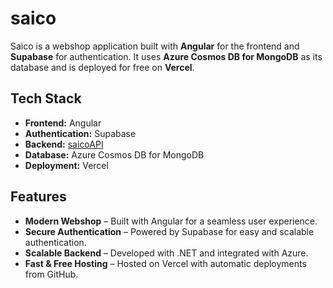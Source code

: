 # **saico**  

Saico is a webshop application built with **Angular** for the frontend and **Supabase** for authentication. It uses **Azure Cosmos DB for MongoDB** as its database and is deployed for free on **Vercel**.  

## **Tech Stack**  
- **Frontend:** Angular  
- **Authentication:** Supabase  
- **Backend:** [saicoAPI](https://github.com/hazavi/saicoAPI)  
- **Database:** Azure Cosmos DB for MongoDB
- **Deployment:** Vercel  

## **Features**  
- **Modern Webshop** – Built with Angular for a seamless user experience.  
- **Secure Authentication** – Powered by Supabase for easy and scalable authentication.  
- **Scalable Backend** – Developed with .NET and integrated with Azure.  
- **Fast & Free Hosting** – Hosted on Vercel with automatic deployments from GitHub.  

